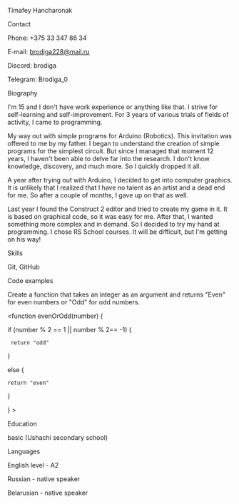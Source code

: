 Timafey Hancharonak


Contact 

Phone: +375 33 347 86 34

E-mail: brodiga228@mail.ru

Discord: brodiga

Telegram: Brodiga_0



Biography

I'm 15 and I don't have work experience or anything like that. I strive for self-learning and self-improvement. For 3 years of various trials of fields of activity, I came to programming.

My way out with simple programs for Arduino (Robotics). This invitation was offered to me by my father. I began to understand the creation of simple programs for the simplest circuit. But since I managed that moment 12 years, I haven't been able to delve far into the research. I don't know knowledge, discovery, and much more. So I quickly dropped it all.

A year after trying out with Arduino, I decided to get into computer graphics. It is unlikely that I realized that I have no talent as an artist and a dead end for me. So after a couple of months, I gave up on that as well.

Last year I found the Construct 2 editor and tried to create my game in it. It is based on graphical code, so it was easy for me. After that, I wanted something more complex and in demand. So I decided to try my hand at programming. I chose RS School courses. It will be difficult, but I'm getting on his way!



Skills

Git, GitHub



Code examples

Create a function that takes an integer as an argument and returns "Even" for even numbers or "Odd" for odd numbers.

<function evenOrOdd(number) { 

   if (number % 2 == 1 || number % 2== -1) { 

     return "odd" 

   } 

   else { 

    return "even" 

   } 

 } >




Education

basic (Ushachi secondary school)



Languages

English level - A2

Russian - native speaker

Belarusian - native speaker
